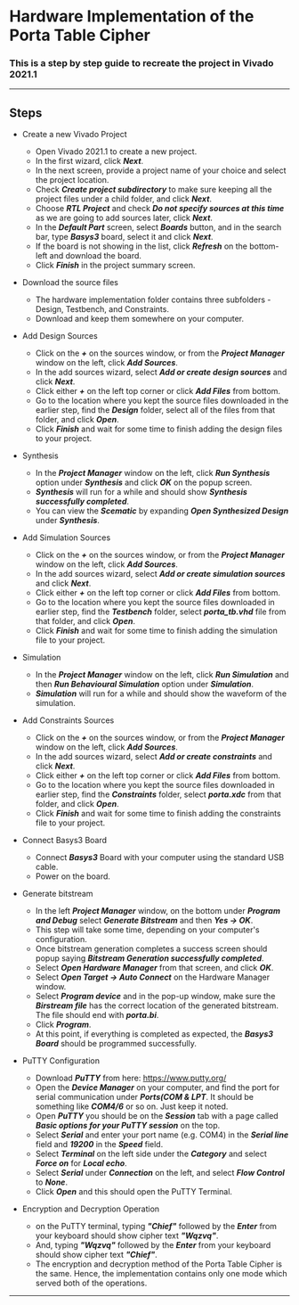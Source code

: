 # Hardware Implementation of the Porta Table Cipher
### This is a step by step guide to recreate the project in Vivado 2021.1
---




## Steps

- Create a new Vivado Project

  - Open Vivado 2021.1 to create a new project.
  - In the first wizard, click ***Next***.
  - In the next screen, provide a project name of your choice and select the project location.
  - Check ***Create project subdirectory*** to make sure keeping all the project files under a child folder, and click ***Next***.
  - Choose ***RTL Project*** and check ***Do not specify sources at this time*** as we are going to add sources later, click ***Next***.
  - In the ***Default Part*** screen, select ***Boards*** button, and in the search bar, type ***Basys3*** board, select it and click ***Next***.
  - If the board is not showing in the list, click ***Refresh*** on the bottom-left and download the board.
  - Click ***Finish*** in the project summary screen.

- Download the source files

  - The hardware implementation folder contains three subfolders - Design, Testbench, and Constraints. 
  - Download and keep them somewhere on your computer.

- Add Design Sources
  
  - Click on the ***+*** on the sources window, or from the ***Project Manager*** window on the left, click ***Add Sources***.
  - In the add sources wizard, select ***Add or create design sources*** and click ***Next***.
  - Click either ***+*** on the left top corner or click ***Add Files*** from bottom.
  - Go to the location where you kept the source files downloaded in the earlier step, find the ***Design*** folder, select all of the files from that folder, and click ***Open***.
  - Click ***Finish*** and wait for some time to finish adding the design files to your project.

- Synthesis

  - In the ***Project Manager*** window on the left, click ***Run Synthesis*** option under ***Synthesis*** and click ***OK*** on the popup screen.
  - ***Synthesis*** will run for a while and should show ***Synthesis successfully completed***.
  - You can view the ***Scematic*** by expanding ***Open Synthesized Design*** under ***Synthesis***. 


- Add Simulation Sources
  
  - Click on the ***+*** on the sources window, or from the ***Project Manager*** window on the left, click ***Add Sources***.
  - In the add sources wizard, select ***Add or create simulation sources*** and click ***Next***.
  - Click either ***+*** on the left top corner or click ***Add Files*** from bottom.
  - Go to the location where you kept the source files downloaded in earlier step, find the ***Testbench*** folder, select ***porta_tb.vhd*** file from that folder, and click ***Open***.
  - Click ***Finish*** and wait for some time to finish adding the simulation file to your project.


- Simulation

  - In the ***Project Manager*** window on the left, click ***Run Simulation*** and then ***Run Behavioural Simulation*** option under ***Simulation***.
  - ***Simulation*** will run for a while and should show the waveform of the simulation. 


- Add Constraints Sources
  
  - Click on the ***+*** on the sources window, or from the ***Project Manager*** window on the left, click ***Add Sources***.
  - In the add sources wizard, select ***Add or create constraints*** and click ***Next***.
  - Click either ***+*** on the left top corner or click ***Add Files*** from bottom.
  - Go to the location where you kept the source files downloaded in earlier step, find the ***Constraints*** folder, select ***porta.xdc*** from that folder, and click ***Open***.
  - Click ***Finish*** and wait for some time to finish adding the constraints file to your project.

- Connect Basys3 Board
  - Connect ***Basys3*** Board with your computer using the standard USB cable. 
  - Power on the board.

- Generate bitstream

  - In the left ***Project Manager*** window, on the bottom under ***Program and Debug*** select ***Generate Bitstream*** and then ***Yes -> OK***.
  - This step will take some time, depending on your computer's configuration.
  - Once bitstream generation completes a success screen should popup saying ***Bitstream Generation successfully completed***.
  - Select ***Open Hardware Manager*** from that screen, and click ***OK***.
  - Select ***Open Target -> Auto Connect*** on the Hardware Manager window.
  - Select ***Program device*** and in the pop-up window, make sure the ***Birstream file*** has the correct location of the generated bitstream. The file should end with ***porta.bi***.
  - Click ***Program***.
  - At this point, if everything is completed as expected, the ***Basys3 Board*** should be programmed successfully.


- PuTTY Configuration

  - Download ***PuTTY*** from here: https://www.putty.org/
  - Open the ***Device Manager*** on your computer, and find the port for serial communication under ***Ports(COM & LPT***. It should be something like ***COM4/6*** or so on. Just keep it noted.
  - Open ***PuTTY*** you should be on the ***Session*** tab with a page called ***Basic options for your PuTTY session*** on the top. 
  - Select ***Serial*** and enter your port name (e.g. COM4) in the ***Serial line*** field and ***19200*** in the ***Speed*** field. 
  - Select ***Terminal*** on the left side under the ***Category*** and select ***Force on*** for ***Local echo***.
  - Select ***Serial*** under ***Connection*** on the left, and select ***Flow Control*** to ***None***.
  - Click ***Open*** and this should open the PuTTY Terminal.


- Encryption and Decryption Operation

  - on the PuTTY terminal, typing ***"Chief"*** followed by the ***Enter*** from your keyboard should show cipher text ***"Wqzvq"***.
  - And, typing ***"Wqzvq"*** followed by the ***Enter*** from your keyboard should show cipher text ***"Chief"***.
  - The encryption and decryption method of the Porta Table Cipher is the same. Hence, the implementation contains only one mode which served both of the operations.


---





